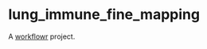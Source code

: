# lung_immune_fine_mapping

A [workflowr][] project.

[workflowr]: https://github.com/workflowr/workflowr
